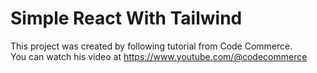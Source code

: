 # Simple React With Tailwind

This project was created by following tutorial from Code Commerce.\
You can watch his video at https://www.youtube.com/@codecommerce
